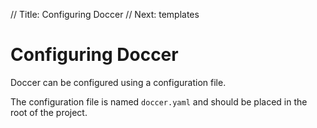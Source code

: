 // Title: Configuring Doccer
// Next: templates

# Configuring Doccer

Doccer can be configured using a configuration file.

The configuration file is named `doccer.yaml` and should be placed in the root of the project.
